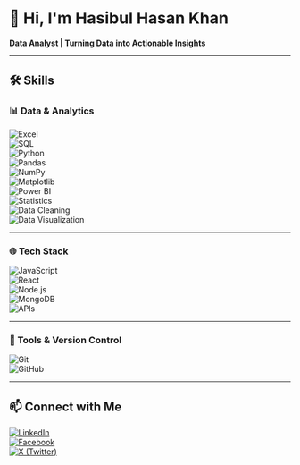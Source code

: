 # 👋 Hi, I'm Hasibul Hasan Khan  

**Data Analyst | Turning Data into Actionable Insights**  

---

## 🛠️ Skills  

### 📊 Data & Analytics  
![Excel](https://img.shields.io/badge/-Excel-000?&logo=microsoft-excel)  
![SQL](https://img.shields.io/badge/-SQL-000?&logo=MySQL)  
![Python](https://img.shields.io/badge/-Python-000?&logo=Python)  
![Pandas](https://img.shields.io/badge/-Pandas-000?&logo=pandas)  
![NumPy](https://img.shields.io/badge/-NumPy-000?&logo=numpy)  
![Matplotlib](https://img.shields.io/badge/-Matplotlib-000?&logo=plotly)  
![Power BI](https://img.shields.io/badge/-Power%20BI-000?&logo=Power-BI&logoColor=F2C811)  
![Statistics](https://img.shields.io/badge/-Statistics-000?&logo=google-analytics&logoColor=white)  
![Data Cleaning](https://img.shields.io/badge/-Data%20Cleaning-000?&logo=databricks)  
![Data Visualization](https://img.shields.io/badge/-Data%20Visualization-000?&logo=tableau)  

---

### 🌐 Tech Stack  
![JavaScript](https://img.shields.io/badge/-JavaScript-000?&logo=JavaScript)  
![React](https://img.shields.io/badge/-React-000?&logo=React)  
![Node.js](https://img.shields.io/badge/-Node.js-000?&logo=Node.js)  
![MongoDB](https://img.shields.io/badge/-MongoDB-000?&logo=MongoDB)  
![APIs](https://img.shields.io/badge/-APIs-000?&logo=Swagger)  

---

### 🔧 Tools & Version Control  
![Git](https://img.shields.io/badge/-Git-000?&logo=Git)  
![GitHub](https://img.shields.io/badge/-GitHub-000?&logo=GitHub)  

---

## 📫 Connect with Me  
[![LinkedIn](https://img.shields.io/badge/LinkedIn-0A66C2?style=flat&logo=linkedin&logoColor=white)](https://www.linkedin.com/in/hasibulhasankhan/)  
[![Facebook](https://img.shields.io/badge/Facebook-1877F2?style=flat&logo=facebook&logoColor=white)](https://www.facebook.com/hasibulhasankhan2/)  
[![X (Twitter)](https://img.shields.io/badge/Twitter-000?style=flat&logo=x&logoColor=white)](https://x.com/Hasib2277)  

